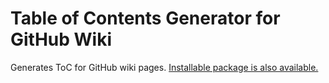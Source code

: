 # Table of Contents Generator for GitHub Wiki

Generates ToC for GitHub wiki pages.
[Installable package is also available.](https://addons.mozilla.org/firefox/addon/toc-generator-for-github-wiki/)
